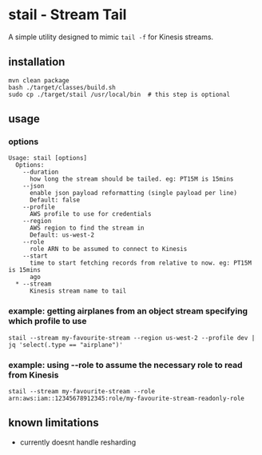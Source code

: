 # stail - Stream Tail

A simple utility designed to mimic `tail -f` for Kinesis streams.

## installation

``` shell
mvn clean package
bash ./target/classes/build.sh
sudo cp ./target/stail /usr/local/bin  # this step is optional
```

## usage

### options

```
Usage: stail [options]
  Options:
    --duration
      how long the stream should be tailed. eg: PT15M is 15mins
    --json
      enable json payload reformatting (single payload per line)
      Default: false
    --profile
      AWS profile to use for credentials
    --region
      AWS region to find the stream in
      Default: us-west-2
    --role
      role ARN to be assumed to connect to Kinesis
    --start
      time to start fetching records from relative to now. eg: PT15M is 15mins
      ago
  * --stream
      Kinesis stream name to tail
```

### example: getting airplanes from an object stream specifying which profile to use

```shell
stail --stream my-favourite-stream --region us-west-2 --profile dev | jq 'select(.type == "airplane")'
```

### example: using --role to assume the necessary role to read from Kinesis

```shell
stail --stream my-favourite-stream --role arn:aws:iam::12345678912345:role/my-favourite-stream-readonly-role
```

## known limitations

- currently doesnt handle resharding
